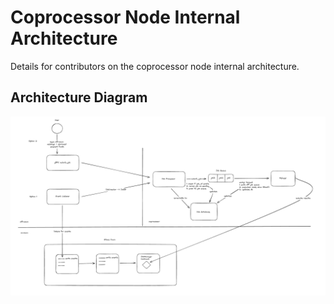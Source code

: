 # Coprocessor Node Internal Architecture

Details for contributors on the coprocessor node internal architecture.

## Architecture Diagram

![Coprocessor Architecture Diagram](coprocessor_architecture.png)

<!-- https://app.excalidraw.com/s/8oh7cYrMkAR/5fsQ8hJAP0k -->
